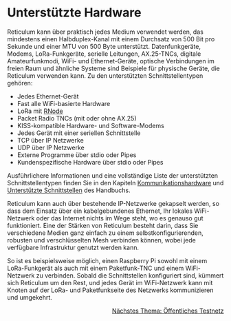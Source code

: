 
# Unterstützte Hardware
Reticulum kann über praktisch jedes Medium verwendet werden, das mindestens einen Halbduplex-Kanal mit einem Durchsatz von 500 Bit pro Sekunde und einer MTU von 500 Byte unterstützt. Datenfunkgeräte, Modems, LoRa-Funkgeräte, serielle Leitungen, AX.25-TNCs, digitale Amateurfunkmodi, WiFi- und Ethernet-Geräte, optische Verbindungen im freien Raum und ähnliche Systeme sind Beispiele für physische Geräte, die Reticulum verwenden kann. Zu den unterstützten Schnittstellentypen gehören:

- Jedes Ethernet-Gerät
- Fast alle WiFi-basierte Hardware
- LoRa mit [RNode](https://unsigned.io/projects/rnode/)
- Packet Radio TNCs (mit oder ohne AX.25)
- KISS-kompatible Hardware- und Software-Modems
- Jedes Gerät mit einer seriellen Schnittstelle
- TCP über IP Netzwerke
- UDP über IP Netzwerke
- Externe Programme über stdio oder Pipes
- Kundenspezifische Hardware über stdio oder Pipes

Ausführlichere Informationen und eine vollständige Liste der unterstützten Schnittstellentypen finden Sie in den Kapiteln [Kommunikationshardware](manual/hardware.html) und [Unterstützte Schnittstellen](manual/interfaces.html) des Handbuchs.

Reticulum kann auch über bestehende IP-Netzwerke gekapselt werden, so dass dem Einsatz über ein kabelgebundenes Ethernet, Ihr lokales WiFi-Netzwerk oder das Internet nichts im Wege steht, wo es genauso gut funktioniert. Eine der Stärken von Reticulum besteht darin, dass Sie verschiedene Medien ganz einfach zu einem selbstkonfigurierenden, robusten und verschlüsselten Mesh verbinden können, wobei jede verfügbare Infrastruktur genutzt werden kann.

So ist es beispielsweise möglich, einen Raspberry Pi sowohl mit einem LoRa-Funkgerät als auch mit einem Paketfunk-TNC und einem WiFi-Netzwerk zu verbinden. Sobald die Schnittstellen konfiguriert sind, kümmert sich Reticulum um den Rest, und jedes Gerät im WiFi-Netzwerk kann mit Knoten auf der LoRa- und Paketfunkseite des Netzwerks kommunizieren und umgekehrt.

<p align="right"><a href="connect_de.html">Nächstes Thema: Öffentliches Testnetz</a></p>
